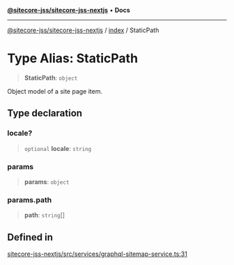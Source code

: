 [**@sitecore-jss/sitecore-jss-nextjs**](../../README.md) • **Docs**

***

[@sitecore-jss/sitecore-jss-nextjs](../../README.md) / [index](../README.md) / StaticPath

# Type Alias: StaticPath

> **StaticPath**: `object`

Object model of a site page item.

## Type declaration

### locale?

> `optional` **locale**: `string`

### params

> **params**: `object`

### params.path

> **path**: `string`[]

## Defined in

[sitecore-jss-nextjs/src/services/graphql-sitemap-service.ts:31](https://github.com/Sitecore/jss/blob/20c393219fcc37eebfc5f9ac86576745ab661982/packages/sitecore-jss-nextjs/src/services/graphql-sitemap-service.ts#L31)
